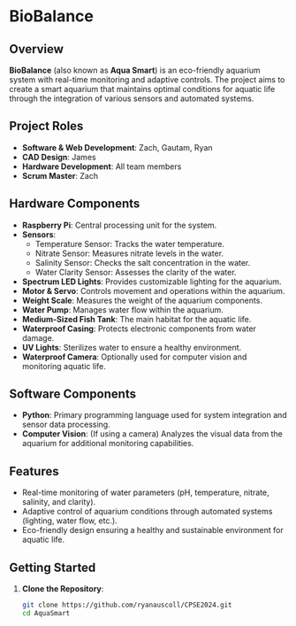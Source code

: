 # BioBalance

## Overview

**BioBalance** (also known as **Aqua Smart**) is an eco-friendly aquarium system with real-time monitoring and adaptive controls. The project aims to create a smart aquarium that maintains optimal conditions for aquatic life through the integration of various sensors and automated systems.

## Project Roles

- **Software & Web Development**: Zach, Gautam, Ryan
- **CAD Design**: James
- **Hardware Development**: All team members
- **Scrum Master**: Zach

## Hardware Components

- **Raspberry Pi**: Central processing unit for the system.
- **Sensors**:
  - Temperature Sensor: Tracks the water temperature.
  - Nitrate Sensor: Measures nitrate levels in the water.
  - Salinity Sensor: Checks the salt concentration in the water.
  - Water Clarity Sensor: Assesses the clarity of the water.
- **Spectrum LED Lights**: Provides customizable lighting for the aquarium.
- **Motor & Servo**: Controls movement and operations within the aquarium.
- **Weight Scale**: Measures the weight of the aquarium components.
- **Water Pump**: Manages water flow within the aquarium.
- **Medium-Sized Fish Tank**: The main habitat for the aquatic life.
- **Waterproof Casing**: Protects electronic components from water damage.
- **UV Lights**: Sterilizes water to ensure a healthy environment.
- **Waterproof Camera**: Optionally used for computer vision and monitoring aquatic life.

## Software Components

- **Python**: Primary programming language used for system integration and sensor data processing.
- **Computer Vision**: (If using a camera) Analyzes the visual data from the aquarium for additional monitoring capabilities.

## Features

- Real-time monitoring of water parameters (pH, temperature, nitrate, salinity, and clarity).
- Adaptive control of aquarium conditions through automated systems (lighting, water flow, etc.).
- Eco-friendly design ensuring a healthy and sustainable environment for aquatic life.

## Getting Started

1. **Clone the Repository**:
   ```bash
   git clone https://github.com/ryanauscoll/CPSE2024.git
   cd AquaSmart
